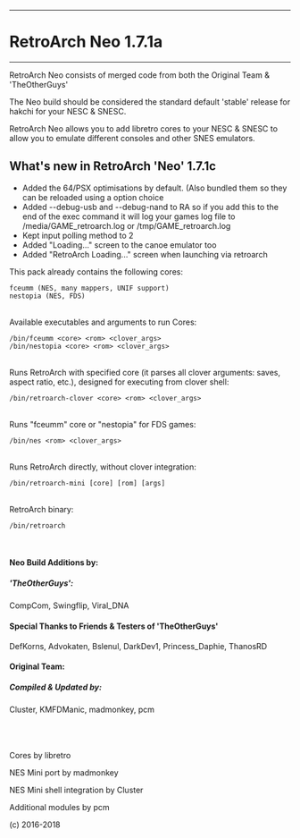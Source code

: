 -----------------------
# RetroArch Neo 1.7.1a
-----------------------

RetroArch Neo consists of merged code from both the Original Team & 'TheOtherGuys'

The Neo build should be considered the standard default 'stable' release for hakchi for your NESC & SNESC.

RetroArch Neo allows you to add libretro cores to your NESC & SNESC to allow you to emulate different consoles and other SNES emulators.

## What's new in RetroArch 'Neo' 1.7.1c

 - Added the 64/PSX optimisations by default. (Also bundled them so they can be reloaded using a option choice
 - Added --debug-usb and --debug-nand to RA so if you add this to the end of the exec command it will log your games log file to /media/GAME_retroarch.log or /tmp/GAME_retroarch.log
 - Kept input polling method to 2
 - Added "Loading..." screen to the canoe emulator too
 - Added "RetroArch Loading..." screen when launching via retroarch



This pack already contains the following cores:

```
fceumm (NES, many mappers, UNIF support)
nestopia (NES, FDS)
```

<br>
Available executables and arguments to run Cores:

```
/bin/fceumm <core> <rom> <clover_args>
/bin/nestopia <core> <rom> <clover_args>
```

<br>
Runs RetroArch with specified core (it parses all clover arguments: saves, aspect ratio, etc.), designed for executing from clover shell:

```
/bin/retroarch-clover <core> <rom> <clover_args>
```

<br>
Runs "fceumm" core or "nestopia" for FDS games:

```
/bin/nes <rom> <clover_args>
```

<br>
Runs RetroArch directly, without clover integration:

```
/bin/retroarch-mini [core] [rom] [args]
```

<br>
RetroArch binary:

```
/bin/retroarch
```
<br>

#### **Neo Build Additions by:**
##### 'TheOtherGuys':
CompCom, Swingflip, Viral_DNA

#### Special Thanks to Friends & Testers of 'TheOtherGuys'
DefKorns, Advokaten, Bslenul, DarkDev1, Princess_Daphie, ThanosRD

#### **Original Team:**
##### Compiled & Updated by:
Cluster, KMFDManic, madmonkey, pcm
<br><br>
<br><br>

Cores by libretro

NES Mini port by madmonkey

NES Mini shell integration by Cluster

Additional modules by pcm

(c) 2016-2018

